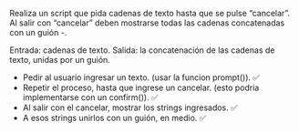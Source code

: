  Realiza un script que pida cadenas de texto  hasta que se pulse “cancelar”. Al salir con “cancelar” deben mostrarse todas las cadenas concatenadas con un guión -.

 Entrada: cadenas de texto.
 Salida: la concatenación de las cadenas de texto, unidas por un guión.

- Pedir al usuario ingresar un texto. (usar la funcion prompt()). ✅
- Repetir el proceso, hasta que ingrese un cancelar. (esto podria implementarse con un confirm()). ✅
- Al salir con el cancelar, mostrar los strings ingresados. ✅
- A esos strings unirlos con un guión, en medio. ✅


